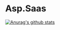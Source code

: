 # Asp.Saas
[![Anurag's github stats](https://github-readme-stats.vercel.app/api?username=Monte4952)](https://github.com/Monte4952/github-readme-stats)
